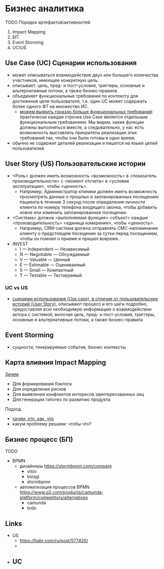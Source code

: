 # Бизнес аналитика

TODO Порядок артефактов\активностей
1. Impact Mapping
2. БП
3. Event Storming
4. UC\US

## Use Case (UC) Сценарии использования

- может описываться взаимодействие двух или большего количества участников, имеющее конкретную цель.
- описывает: цель, пред- и пост-условия, триггеры, основные и альтернативные потоки, а также бизнес-правила
- объединяет функциональные требования по контексту для достижения цели пользователя, т.е. один UC может содержать более одного ФТ на множество ИС.
  - [можем выявить гораздо больше функциональных требований](https://systems.education/use-case): практически каждая строчка Use Case является отдельным функциональным требованием. Мы видим, какие функции должны выполняться вместе, а следовательно, у нас есть возможность выставлять приоритеты реализации этих требований так, чтобы они были готовы в одно время.
- обычно не содержит деталей реализации и пишется на языке целей пользователей

## User Story (US) Пользовательские истории

- <Роль> должен иметь возможность <возможность> в <показатель производительности> с <момент отсчета> в <условия эксплуатации>, чтобы <ценность>. 
  - Например, Администратор клиники должен иметь возможность просмотреть данные о прошлых и запланированных посещениях пациента в течение 3 секунд после определения личности клиента по номеру телефона входящего звонка, чтобы добавить новое или изменить запланированное посещение.
- <Система> должна <выполняемая функция> <объект> каждые <производительность> <единица измерения>, чтобы <ценность>. 
  - Например, CRM-система должна отправлять СМС-напоминание клиенту о предстоящем посещении за сутки перед посещением, чтобы он помнил о приеме и пришел вовремя.
- INVEST
  - I — Independent — Независимый
  - N — Negotiable — Обсуждаемый
  - V — Valuable — Ценный
  - E — Estimable — Оцениваемый
  - S — Small — Компактный
  - T — Testable — Тестируемый   

### UC vs US

- [сценарии использования (Use case), в отличие от пользовательских историй (User Story)](https://babok-school.ru/blogs/user-story-vs-use-case-and-uml/), описывают процесс и его шаги подробно, предоставляя всю необходимую информацию о взаимодействии актора с системой, включая цель, пред- и пост-условия, триггеры, основные и альтернативные потоки, а также бизнес-правила

## Event Storming

- сущности, генерируемые события, бизнес контексты

## Карта влияния Impact Mapping

[Зачем](https://scrumtrek.ru/blog/product-management/3326/impact-mapping-guide/)
- Для формирования бэклога
- Для определения рисков
- Для выявления конфликтов интересов заинтересованных лиц
- Для генерации гипотез по развитию продукта

Подход
- [зачем, кто, как, что](https://scrumtrek.ru/blog/product-management/3326/impact-mapping-guide/)
- какум проблему решаем: чтобы что? 

## Бизнес процесс (БП)

TODO
- BPMN
  - дизайнеры https://stormbpmn.com/compare
    - visio
    - bizagi
    - stormbpmn
  - автоматизация процессов BPMN https://www.g2.com/products/camunda-platform/competitors/alternatives
    - camunda
    - todo  

## Links

- US
  - https://habr.com/ru/post/577420/
  - 
- UC 
  - 
